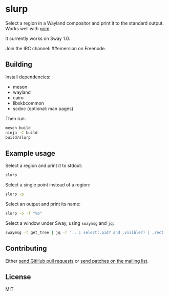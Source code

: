 # slurp

Select a region in a Wayland compositor and print it to the standard output.
Works well with [grim](https://github.com/emersion/grim).

It currently works on Sway 1.0.

Join the IRC channel: ##emersion on Freenode.

## Building

Install dependencies:
* meson
* wayland
* cairo
* libxkbcommon
* scdoc (optional: man pages)

Then run:

```sh
meson build
ninja -C build
build/slurp
```

## Example usage

Select a region and print it to stdout:

```sh
slurp
```

Select a single point instead of a region:

```sh
slurp -p
```

Select an output and print its name:

```sh
slurp -o -f "%o"
```

Select a window under Sway, using `swaymsg` and `jq`:

```sh
swaymsg -t get_tree | jq -r '.. | select(.pid? and .visible?) | .rect | "\(.x),\(.y) \(.width)x\(.height)"' | slurp
```

## Contributing

Either [send GitHub pull requests][1] or [send patches on the mailing list][2].

## License

MIT

[1]: https://github.com/emersion/slurp
[2]: https://lists.sr.ht/%7Eemersion/public-inbox
